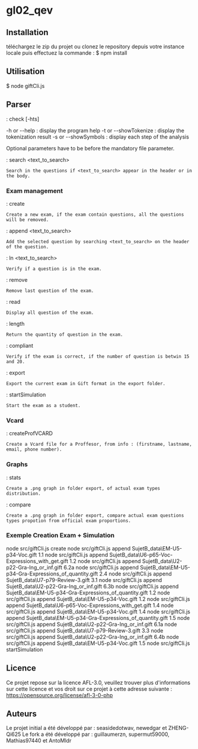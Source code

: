 # gl02_qev



## Installation
téléchargez le zip du projet ou clonez le repository depuis votre instance locale puis effectuez la commande : 
$ npm install

## Utilisation 

$ node giftCli.js <command>


## Parser ###

<command> : check <fileToParse> [-hts]

-h or --help 	:	 display the program help
-t or --showTokenize :	 display the tokenization result 
-s or --showSymbols :	 display each step of the analysis

Optional parameters have to be before the mandatory file parameter.


<command> : search <fileToParse> <text_to_search>

    Search in the questions if <text_to_search> appear in the header or in the body.


### Exam management ###

<command> : create

    Create a new exam, if the exam contain questions, all the questions will be removed.


<command> : append <fileToParse> <text_to_search>

    Add the selected question by searching <text_to_search> on the header of the question.


<command> : ln <fileToParse> <text_to_search>

    Verify if a question is in the exam.


<command> : remove

    Remove last question of the exam.


<command> : read

    Display all question of the exam.


<command> : length

    Return the quantity of question in the exam.


<command> : compliant

    Verify if the exam is correct, if the number of question is betwin 15 and 20.


<command> : export

    Export the current exam in Gift format in the export folder.

<command> : startSimulation

    Start the exam as a student.


### Vcard ###

<command> : createProfVCARD <firstName> <lastName> <email> <phoneNumber>

    Create a Vcard file for a Proffesor, from info : (firstname, lastname, email, phone number).


### Graphs ###

<command> : stats

    Create a .png graph in folder export, of actual exam types distribution.


<command> : compare

    Create a .png graph in folder export, compare actual exam questions types propotion from official exam proportions.


### Exemple Creation Exam + Simulation ###

node src/giftCli.js create
node src/giftCli.js append SujetB_data\EM-U5-p34-Voc.gift 1.1
node src/giftCli.js append SujetB_data\U6-p65-Voc-Expressions_with_get.gift 1.2
node src/giftCli.js append SujetB_data\U2-p22-Gra-Ing_or_inf.gift 6.2a
node src/giftCli.js append SujetB_data\EM-U5-p34-Gra-Expressions_of_quantity.gift 2.4
node src/giftCli.js append SujetB_data\U7-p79-Review-3.gift 3.1 
node src/giftCli.js append SujetB_data\U2-p22-Gra-Ing_or_inf.gift 6.3b
node src/giftCli.js append SujetB_data\EM-U5-p34-Gra-Expressions_of_quantity.gift 1.2
node src/giftCli.js append SujetB_data\EM-U5-p34-Voc.gift 1.2
node src/giftCli.js append SujetB_data\U6-p65-Voc-Expressions_with_get.gift 1.4
node src/giftCli.js append SujetB_data\EM-U5-p34-Voc.gift 1.4
node src/giftCli.js append SujetB_data\EM-U5-p34-Gra-Expressions_of_quantity.gift 1.5
node src/giftCli.js append SujetB_data\U2-p22-Gra-Ing_or_inf.gift 6.1a
node src/giftCli.js append SujetB_data\U7-p79-Review-3.gift 3.3
node src/giftCli.js append SujetB_data\U2-p22-Gra-Ing_or_inf.gift 6.4b
node src/giftCli.js append SujetB_data\EM-U5-p34-Voc.gift 1.5
node src/giftCli.js startSimulation

## Licence ##
Ce projet repose sur la licence AFL-3.0, veuillez trouver plus d'informations sur cette licence et vos droit sur ce projet à cette adresse suivante : https://opensource.org/license/afl-3-0-php

## Auteurs ##
Le projet initial a été développé par : seasidedotwav, newedgar et ZHENG-Qi625
Le fork a été développé par : guillaumerzn, supermut59000, Mathias97440 et AntoMldr
